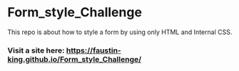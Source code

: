 # Form_style_Challenge
This repo is about how to style a form by using only HTML and Internal CSS.
### Visit a site here: https://faustin-king.github.io/Form_style_Challenge/
